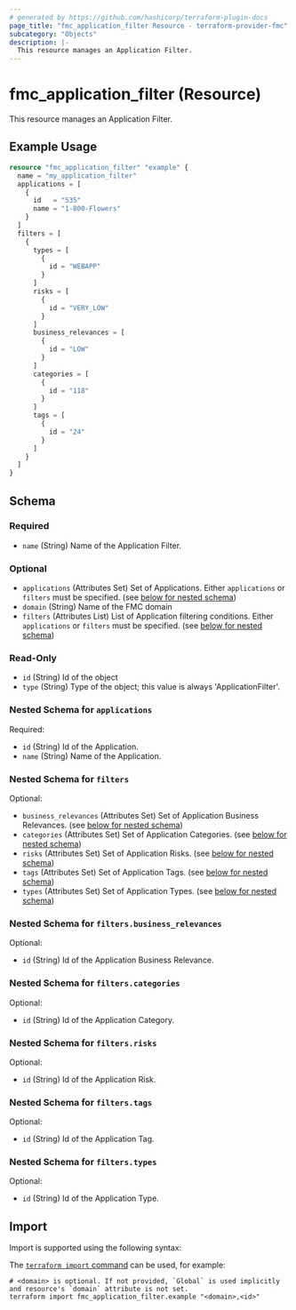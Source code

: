 ```yaml
---
# generated by https://github.com/hashicorp/terraform-plugin-docs
page_title: "fmc_application_filter Resource - terraform-provider-fmc"
subcategory: "Objects"
description: |-
  This resource manages an Application Filter.
---
```


# fmc_application_filter (Resource)

This resource manages an Application Filter.

## Example Usage

```terraform
resource "fmc_application_filter" "example" {
  name = "my_application_filter"
  applications = [
    {
      id   = "535"
      name = "1-800-Flowers"
    }
  ]
  filters = [
    {
      types = [
        {
          id = "WEBAPP"
        }
      ]
      risks = [
        {
          id = "VERY_LOW"
        }
      ]
      business_relevances = [
        {
          id = "LOW"
        }
      ]
      categories = [
        {
          id = "118"
        }
      ]
      tags = [
        {
          id = "24"
        }
      ]
    }
  ]
}
```

<!-- schema generated by tfplugindocs -->
## Schema

### Required

- `name` (String) Name of the Application Filter.

### Optional

- `applications` (Attributes Set) Set of Applications. Either `applications` or `filters` must be specified. (see [below for nested schema](#nestedatt--applications))
- `domain` (String) Name of the FMC domain
- `filters` (Attributes List) List of Application filtering conditions. Either `applications` or `filters` must be specified. (see [below for nested schema](#nestedatt--filters))

### Read-Only

- `id` (String) Id of the object
- `type` (String) Type of the object; this value is always 'ApplicationFilter'.

<a id="nestedatt--applications"></a>
### Nested Schema for `applications`

Required:

- `id` (String) Id of the Application.
- `name` (String) Name of the Application.


<a id="nestedatt--filters"></a>
### Nested Schema for `filters`

Optional:

- `business_relevances` (Attributes Set) Set of Application Business Relevances. (see [below for nested schema](#nestedatt--filters--business_relevances))
- `categories` (Attributes Set) Set of Application Categories. (see [below for nested schema](#nestedatt--filters--categories))
- `risks` (Attributes Set) Set of Application Risks. (see [below for nested schema](#nestedatt--filters--risks))
- `tags` (Attributes Set) Set of Application Tags. (see [below for nested schema](#nestedatt--filters--tags))
- `types` (Attributes Set) Set of Application Types. (see [below for nested schema](#nestedatt--filters--types))

<a id="nestedatt--filters--business_relevances"></a>
### Nested Schema for `filters.business_relevances`

Optional:

- `id` (String) Id of the Application Business Relevance.


<a id="nestedatt--filters--categories"></a>
### Nested Schema for `filters.categories`

Optional:

- `id` (String) Id of the Application Category.


<a id="nestedatt--filters--risks"></a>
### Nested Schema for `filters.risks`

Optional:

- `id` (String) Id of the Application Risk.


<a id="nestedatt--filters--tags"></a>
### Nested Schema for `filters.tags`

Optional:

- `id` (String) Id of the Application Tag.


<a id="nestedatt--filters--types"></a>
### Nested Schema for `filters.types`

Optional:

- `id` (String) Id of the Application Type.

## Import

Import is supported using the following syntax:

The [`terraform import` command](https://developer.hashicorp.com/terraform/cli/commands/import) can be used, for example:

```shell
# <domain> is optional. If not provided, `Global` is used implicitly and resource's `domain` attribute is not set.
terraform import fmc_application_filter.example "<domain>,<id>"
```
